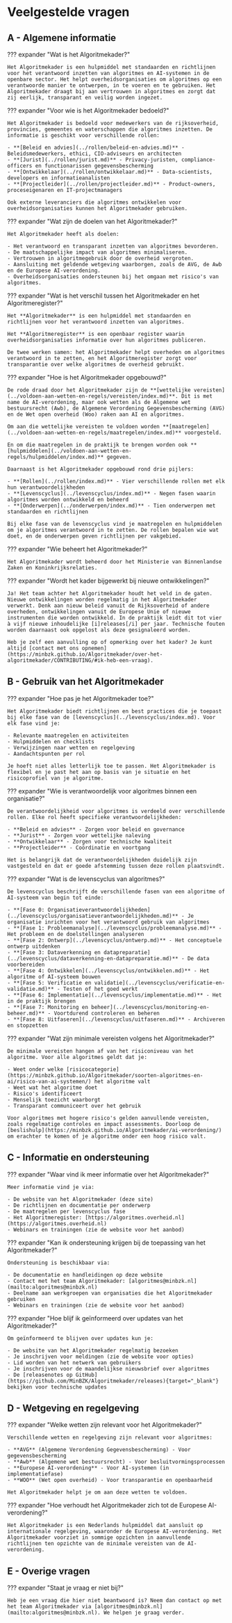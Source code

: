 # Veelgestelde vragen

## A - Algemene informatie

??? expander "Wat is het Algoritmekader?"

    Het Algoritmekader is een hulpmiddel met standaarden en richtlijnen voor het verantwoord inzetten van algoritmes en AI-systemen in de openbare sector. Het helpt overheidsorganisaties om algoritmes op een verantwoorde manier te ontwerpen, in te voeren en te gebruiken. Het Algoritmekader draagt bij aan vertrouwen in algoritmes en zorgt dat zij eerlijk, transparant en veilig worden ingezet.

??? expander "Voor wie is het Algoritmekader bedoeld?"

    Het Algoritmekader is bedoeld voor medewerkers van de rijksoverheid, provincies, gemeentes en waterschappen die algoritmes inzetten. De informatie is geschikt voor verschillende rollen:

    - **[Beleid en advies](../rollen/beleid-en-advies.md)** - Beleidsmedewerkers, ethici, CIO-adviseurs en architecten
    - **[Jurist](../rollen/jurist.md)** - Privacy-juristen, compliance-officers en functionarissen gegevensbescherming
    - **[Ontwikkelaar](../rollen/ontwikkelaar.md)** - Data-scientists, developers en informatieanalisten
    - **[Projectleider](../rollen/projectleider.md)** - Product-owners, proceseigenaren en IT-projectmanagers

    Ook externe leveranciers die algoritmes ontwikkelen voor overheidsorganisaties kunnen het Algoritmekader gebruiken.

??? expander "Wat zijn de doelen van het Algoritmekader?"

    Het Algoritmekader heeft als doelen:

    - Het verantwoord en transparant inzetten van algoritmes bevorderen.
    - De maatschappelijke impact van algoritmes minimaliseren.
    - Vertrouwen in algoritmegebruik door de overheid vergroten.
    - Aansluiting met geldende wetgeving waarborgen, zoals de AVG, de Awb en de Europese AI-verordening.
    - Overheidsorganisaties ondersteunen bij het omgaan met risico's van algoritmes.

??? expander "Wat is het verschil tussen het Algoritmekader en het Algoritmeregister?"

    Het **Algoritmekader** is een hulpmiddel met standaarden en richtlijnen voor het verantwoord inzetten van algoritmes.

    Het **Algoritmeregister** is een openbaar register waarin overheidsorganisaties informatie over hun algoritmes publiceren.

    De twee werken samen: het Algoritmekader helpt overheden om algoritmes verantwoord in te zetten, en het Algoritmeregister zorgt voor transparantie over welke algoritmes de overheid gebruikt.

??? expander "Hoe is het Algoritmekader opgebouwd?"

    De rode draad door het Algoritmekader zijn de **[wettelijke vereisten](../voldoen-aan-wetten-en-regels/vereisten/index.md)**. Dit is met name de AI-verordening, maar ook wetten als de Algemene wet bestuursrecht (Awb), de Algemene Verordening Gegevensbescherming (AVG) en de Wet open overheid (Woo) raken aan AI en algoritmes.
    
    Om aan die wettelijke vereisten te voldoen worden **[maatregelen](../voldoen-aan-wetten-en-regels/maatregelen/index.md)** voorgesteld.
    
    En om die maatregelen in de praktijk te brengen worden ook **[hulpmiddelen](../voldoen-aan-wetten-en-regels/hulpmiddelen/index.md)** gegeven.
    
    Daarnaast is het Algoritmekader opgebouwd rond drie pijlers:

    - **[Rollen](../rollen/index.md)** - Vier verschillende rollen met elk hun verantwoordelijkheden
    - **[Levenscyclus](../levenscyclus/index.md)** - Negen fasen waarin algoritmes worden ontwikkeld en beheerd
    - **[Onderwerpen](../onderwerpen/index.md)** - Tien onderwerpen met standaarden en richtlijnen

    Bij elke fase van de levenscyclus vind je maatregelen en hulpmiddelen om je algoritmes verantwoord in te zetten. De rollen bepalen wie wat doet, en de onderwerpen geven richtlijnen per vakgebied.

??? expander "Wie beheert het Algoritmekader?"

    Het Algoritmekader wordt beheerd door het Ministerie van Binnenlandse Zaken en Koninkrijksrelaties.

??? expander "Wordt het kader bijgewerkt bij nieuwe ontwikkelingen?"

    Ja! Het team achter het Algoritmekader houdt het veld in de gaten. Nieuwe ontwikkelingen worden regelmatig in het Algoritmekader verwerkt. Denk aan nieuw beleid vanuit de Rijksoverheid of andere overheden, ontwikkelingen vanuit de Europese Unie of nieuwe instrumenten die worden ontwikkeld. In de praktijk leidt dit tot vier à vijf nieuwe inhoudelijke [i]releases[/i] per jaar. Technische fouten worden daarnaast ook opgelost als deze gesignaleerd worden.

    Heb je zelf een aanvulling op of opmerking over het kader? Je kunt altijd [contact met ons opnemen](https://minbzk.github.io/Algoritmekader/over-het-algoritmekader/CONTRIBUTING/#ik-heb-een-vraag).

## B - Gebruik van het Algoritmekader

??? expander "Hoe pas je het Algoritmekader toe?"

    Het Algoritmekader biedt richtlijnen en best practices die je toepast bij elke fase van de [levenscyclus](../levenscyclus/index.md). Voor elk fase vind je:

    - Relevante maatregelen en activiteiten
    - Hulpmiddelen en checklists
    - Verwijzingen naar wetten en regelgeving
    - Aandachtspunten per rol

    Je hoeft niet alles letterlijk toe te passen. Het Algoritmekader is flexibel en je past het aan op basis van je situatie en het risicoprofiel van je algoritme.

??? expander "Wie is verantwoordelijk voor algoritmes binnen een organisatie?"

    De verantwoordelijkheid voor algoritmes is verdeeld over verschillende rollen. Elke rol heeft specifieke verantwoordelijkheden:

    - **Beleid en advies** - Zorgen voor beleid en governance
    - **Jurist** - Zorgen voor wettelijke naleving
    - **Ontwikkelaar** - Zorgen voor technische kwaliteit
    - **Projectleider** - Coördinatie en voortgang

    Het is belangrijk dat de verantwoordelijkheden duidelijk zijn vastgesteld en dat er goede afstemming tussen deze rollen plaatsvindt.

??? expander "Wat is de levenscyclus van algoritmes?"

    De levenscyclus beschrijft de verschillende fasen van een algoritme of AI-systeem van begin tot einde:

    - **[Fase 0: Organisatieverantwoordelijkheden](../levenscyclus/organisatieverantwoordelijkheden.md)** - Je organisatie inrichten voor het verantwoord gebruik van algoritmes
    - **[Fase 1: Probleemanalyse](../levenscyclus/probleemanalyse.md)** - Het probleem en de doelstellingen analyseren
    - **[Fase 2: Ontwerp](../levenscyclus/ontwerp.md)** - Het conceptuele ontwerp uitdenken
    - **[Fase 3: Dataverkenning en datapreparatie](../levenscyclus/dataverkenning-en-datapreparatie.md)** - De data voorbereiden
    - **[Fase 4: Ontwikkelen](../levenscyclus/ontwikkelen.md)** - Het algoritme of AI-systeem bouwen
    - **[Fase 5: Verificatie en validatie](../levenscyclus/verificatie-en-validatie.md)** - Testen of het goed werkt
    - **[Fase 6: Implementatie](../levenscyclus/implementatie.md)** - Het in de praktijk brengen
    - **[Fase 7: Monitoring en beheer](../levenscyclus/monitoring-en-beheer.md)** - Voortdurend controleren en beheren
    - **[Fase 8: Uitfaseren](../levenscyclus/uitfaseren.md)** - Archiveren en stopzetten

??? expander "Wat zijn minimale vereisten volgens het Algoritmekader?"

    De minimale vereisten hangen af van het risiconiveau van het algoritme. Voor alle algoritmes geldt dat je:

    - Weet onder welke [risicocategorie](https://minbzk.github.io/Algoritmekader/soorten-algoritmes-en-ai/risico-van-ai-systemen/) het algoritme valt
    - Weet wat het algoritme doet
    - Risico's identificeert
    - Menselijk toezicht waarborgt
    - Transparant communiceert over het gebruik

    Voor algoritmes met hogere risico's gelden aanvullende vereisten, zoals regelmatige controles en impact assessments. Doorloop de [beslishulp](https://minbzk.github.io/Algoritmekader/ai-verordening/) om erachter te komen of je algoritme onder een hoog risico valt.

## C - Informatie en ondersteuning

??? expander "Waar vind ik meer informatie over het Algoritmekader?"

    Meer informatie vind je via:

    - De website van het Algoritmekader (deze site)
    - De richtlijnen en documentatie per onderwerp
    - De maatregelen per levenscyclus fase
    - Het Algoritmeregister: [https://algoritmes.overheid.nl](https://algoritmes.overheid.nl)
    - Webinars en trainingen (zie de website voor het aanbod)

??? expander "Kan ik ondersteuning krijgen bij de toepassing van het Algoritmekader?"

    Ondersteuning is beschikbaar via:

    - De documentatie en handleidingen op deze website
    - Contact met het team Algoritmekader: [algoritmes@minbzk.nl](mailto:algoritmes@minbzk.nl)
    - Deelname aan werkgroepen van organisaties die het Algoritmekader gebruiken
    - Webinars en trainingen (zie de website voor het aanbod)

??? expander "Hoe blijf ik geïnformeerd over updates van het Algoritmekader?"

    Om geïnformeerd te blijven over updates kun je:

    - De website van het Algoritmekader regelmatig bezoeken
    - Je inschrijven voor meldingen (zie de website voor opties)
    - Lid worden van het netwerk van gebruikers
    - Je inschrijven voor de maandelijkse nieuwsbrief over algoritmes
    - De [releasenotes op GitHub](https://github.com/MinBZK/Algoritmekader/releases){target="_blank"} bekijken voor technische updates

## D - Wetgeving en regelgeving

??? expander "Welke wetten zijn relevant voor het Algoritmekader?"

    Verschillende wetten en regelgeving zijn relevant voor algoritmes:

    - **AVG** (Algemene Verordening Gegevensbescherming) - Voor gegevensbescherming
    - **Awb** (Algemene wet bestuursrecht) - Voor besluitvormingsprocessen
    - **Europese AI-verordening** - Voor AI-systemen (in implementatiefase)
    - **WOO** (Wet open overheid) - Voor transparantie en openbaarheid

    Het Algoritmekader helpt je om aan deze wetten te voldoen.

??? expander "Hoe verhoudt het Algoritmekader zich tot de Europese AI-verordening?"

    Het Algoritmekader is een Nederlands hulpmiddel dat aansluit op internationale regelgeving, waaronder de Europese AI-verordening. Het Algoritmekader voorziet in sommige opzichten in aanvullende richtlijnen ten opzichte van de minimale vereisten van de AI-verordening.

## E - Overige vragen

??? expander "Staat je vraag er niet bij?"

    Heb je een vraag die hier niet beantwoord is? Neem dan contact op met het team Algoritmekader via [algoritmes@minbzk.nl](mailto:algoritmes@minbzk.nl). We helpen je graag verder.
